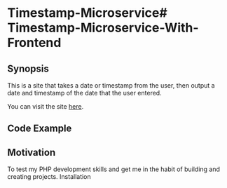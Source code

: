 # Timestamp-Microservice# Timestamp-Microservice-With-Frontend

## Synopsis

This is a site that takes a date or timestamp from the user, then output a date and timestamp of the date that the user entered.

You can visit the site [here](https://paul-mainboard-front-time.herokuapp.com/).

## Code Example



## Motivation

To test my PHP development skills and get me in the habit of building and creating projects. Installation
